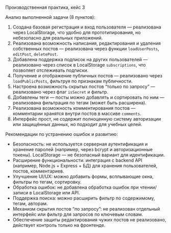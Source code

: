 Производственная практика, кейс 3

Анализ выполненной задачи (8 пунктов):

1. Создана базовая регистрация и вход пользователя — реализована через LocalStorage, что удобно для прототипирования, но небезопасно для реальных приложений.
2. Реализована возможность написания, редактирования и удаления собственных постов — реализована через функции `loadUserPosts`, `editPost`, `deletePost`.
3. Добавлена поддержка подписок на других пользователей — реализовано через список в LocalStorage `subscriptions`, что позволяет отслеживать подписки.
4. Получение и отображение публичных постов — реализовано через `loadPublicPosts`, фильтруя по признакам публичности.
5. Настроена возможность скрытых постов “только по запросу” — реализовано через флаг `isSecret` и фильтр.
6. Добавлены теги — посты можно добавлять и сортировать по ним — реализована фильтрация по тегам (может быть расширена).
7. Реализована возможность комментирования постов — комментарии хранятся внутри постов в массиве `comments`.
8. Интерфейс прост, не содержит полноценную систему авторизации или защищённых данных, но подходит для учебных целей.


Рекомендации по устранению ошибок и развитию:

- Безопасность: не используется серверная аутентификация и хранение паролей (например, через bcrypt и авторизационные токены). LocalStorage — не безопасный вариант для идентификации.
- Расширение функциональности: интеграция с backend API (например, Node.js + Express + БД) для хранения пользователей, постов, комментариев.
- Улучшение UI/UX: можно добавить формы, всплывающие окна, фильтры по тегам, сортировку.
- Обработка ошибок: не добавлена обработка ошибок при чтении/записи в LocalStorage или API.
- Поддержка поиска: можно расширить фильтр по содержимому, тегам, авторам.
- Механизм скрытия постов “по запросу”: не реализован отдельный интерфейс или фильтр для запросов по ключевым словам.
- Обеспечение защиты редактирования чужих постов не реализовано, действует контроль только на фронтенде.

